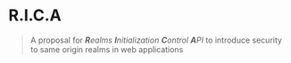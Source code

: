 # R.I.C.A

> A proposal for _**R**ealms **I**nitialization **C**ontrol **A**PI_ to introduce security to same origin realms in web applications


